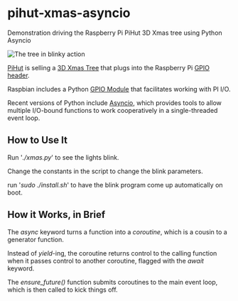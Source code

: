 # pihut-xmas-asyncio

Demonstration driving the Raspberry Pi PiHut 3D Xmas tree using Python Asyncio


![The tree in blinky action](https://github.com/davesteele/pihut-xmas-asyncio/raw/master/images/Blinky.gif)

[PiHut]() is selling a
[3D Xmas Tree](https://thepihut.com/products/3d-xmas-tree-for-raspberry-pi)
that plugs into the Raspberry Pi
[GPIO header](https://www.raspberrypi.org/documentation/usage/gpio-plus-and-raspi2/).

Raspbian includes a Python [GPIO Module](https://sourceforge.net/p/raspberry-gpio-python/wiki/BasicUsage/) that facilitates working with PI I/O.

Recent versions of Python include [Asyncio](https://medium.freecodecamp.org/a-guide-to-asynchronous-programming-in-python-with-asyncio-232e2afa44f6), which provides tools to allow multiple I/O-bound functions to work cooperatively in a single-threaded event loop.

## How to Use It

Run '*./xmas.py*' to see the lights blink.

Change the constants in the script to change the blink parameters.

run '*sudo ./install.sh*' to have the blink program
come up automatically on boot.

## How it Works, in Brief

The *async* keyword turns a function into a *coroutine*, which is a cousin to a generator function.

Instead of *yield*-ing, the coroutine returns control to the calling function when it passes control to another coroutine, flagged with the *await* keyword.

The *ensure_future()* function submits coroutines to the main event loop, which is then called to kick things off.

